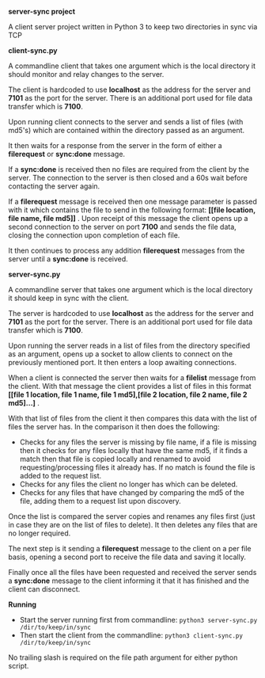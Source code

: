 **server-sync project**

A client server project written in Python 3 to keep two directories in sync via TCP

**client-sync.py**

A commandline client that takes one argument which is the local directory it should monitor and relay changes to the server.

The client is hardcoded to use **localhost** as the address for the server and **7101** as the port for the server.
There is an additional port used for file data transfer which is **7100**.

Upon running client connects to the server and sends a list of files (with md5's) which are contained within the directory passed as an argument.

It then waits for a response from the server in the form of either a **filerequest** or **sync:done** message.

If a **sync:done** is received then no files are required from the client by the server. 
The connection to the server is then closed and a 60s wait before contacting the server again.

If a **filerequest** message is received then one message parameter is passed with it which contains the file to send in the following format: **[[file location, file name, file md5]]** .
Upon receipt of this message the client opens up a second connection to the server on port **7100** and sends the file data, closing the connection upon completion of each file.

It then continues to process any addition **filerequest** messages from the server until a **sync:done** is received.

**server-sync.py**

A commandline server that takes one argument which is the local directory it should keep in sync with the client.

The server is hardcoded to use **localhost** as the address for the server and **7101** as the port for the server.
There is an additional port used for file data transfer which is **7100**.

Upon running the server reads in a list of files from the directory specified as an argument, opens up a socket to allow clients to connect on the previously mentioned port.
It then enters a loop awaiting connections.

When a client is connected the server then waits for a **filelist** message from the client. With that message the client provides a list of files in this format **[[file 1 location, file 1 name, file 1 md5],[file 2 location, file 2 name, file 2 md5]...]** .

With that list of files from the client it then compares this data with the list of files the server has.
In the comparison it then does the following:
* Checks for any files the server is missing by file name, if a file is missing then it checks for any files locally that have the same md5, if it finds a match then that file is copied locally and renamed to avoid requesting/processing files it already has. If no match is found the file is added to the request list.
* Checks for any files the client no longer has which can be deleted.
* Checks for any files that have changed by comparing the md5 of the file, adding them to a request list upon discovery.

Once the list is compared the server copies and renames any files first (just in case they are on the list of files to delete). 
It then deletes any files that are no longer required.

The next step is it sending a **filerequest** message to the client on a per file basis, opening a second port to receive the file data and saving it locally.

Finally once all the files have been requested and received the server sends a **sync:done** message to the client informing it that it has finished and the client can disconnect.

**Running**

* Start the server running first from commandline:
`python3 server-sync.py /dir/to/keep/in/sync`
* Then start the client from the commandline:
`python3 client-sync.py /dir/to/keep/in/sync`

No trailing slash is required on the file path argument for either python script. 